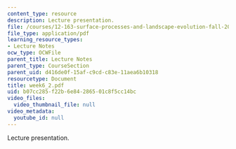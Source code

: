 ```yaml
---
content_type: resource
description: Lecture presentation.
file: /courses/12-163-surface-processes-and-landscape-evolution-fall-2004/b07cc285f22b6e84286501c8f5cc14bc_week6_2.pdf
file_type: application/pdf
learning_resource_types:
- Lecture Notes
ocw_type: OCWFile
parent_title: Lecture Notes
parent_type: CourseSection
parent_uid: d416de0f-15af-c9cd-c83e-11aea6b10318
resourcetype: Document
title: week6_2.pdf
uid: b07cc285-f22b-6e84-2865-01c8f5cc14bc
video_files:
  video_thumbnail_file: null
video_metadata:
  youtube_id: null
---
```

Lecture presentation.

